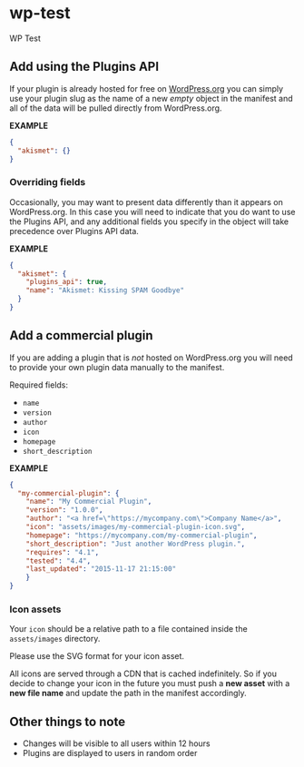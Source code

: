 # wp-test
WP Test


## Add using the Plugins API

If your plugin is already hosted for free on <a href="https://wordpress.org/plugins/">WordPress.org</a> you can simply use your plugin slug as the name of a new _empty_ object in the manifest and all of the data will be pulled directly from WordPress.org.

**EXAMPLE**

```json
{
  "akismet": {}
}
```

### Overriding fields

Occasionally, you may want to present data differently than it appears on WordPress.org. In this case you will need to indicate that you do want to use the Plugins API, and any additional fields you specify in the object will take precedence over Plugins API data.

**EXAMPLE**

```json
{
  "akismet": {
    "plugins_api": true,
    "name": "Akismet: Kissing SPAM Goodbye"
  }
}
```

## Add a commercial plugin

If you are adding a plugin that is _not_ hosted on WordPress.org you will need to provide your own plugin data manually to the manifest.

Required fields:

* `name`
* `version`
* `author`
* `icon`
* `homepage`
* `short_description`

**EXAMPLE**

```json
{
  "my-commercial-plugin": {
    "name": "My Commercial Plugin",
    "version": "1.0.0",
    "author": "<a href=\"https://mycompany.com\">Company Name</a>",
    "icon": "assets/images/my-commercial-plugin-icon.svg",
    "homepage": "https://mycompany.com/my-commercial-plugin",
    "short_description": "Just another WordPress plugin.",
    "requires": "4.1",
    "tested": "4.4",
    "last_updated": "2015-11-17 21:15:00"
	}
}
```

### Icon assets

Your `icon` should be a relative path to a file contained inside the `assets/images` directory.

Please use the SVG format for your icon asset.

All icons are served through a CDN that is cached indefinitely. So if you decide to change your icon in the future you must push a **new asset** with a **new file name** and update the path in the manifest accordingly.

## Other things to note

* Changes will be visible to all users within 12 hours
* Plugins are displayed to users in random order
